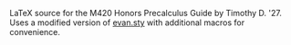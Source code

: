 LaTeX source for the M420 Honors Precalculus Guide by Timothy D. '27. Uses a modified version of [evan.sty](https://github.com/vEnhance/dotfiles/blob/main/texmf/tex/latex/evan/evan.sty) with additional macros for convenience.

